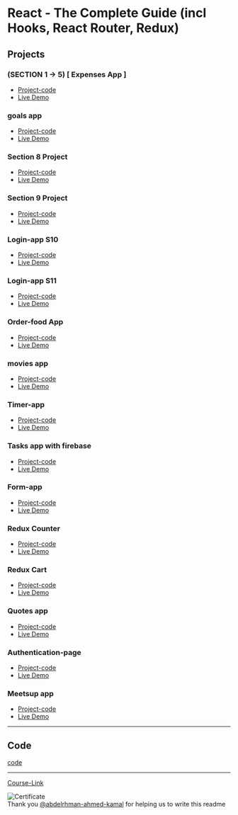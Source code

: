 # React - The Complete Guide (incl Hooks, React Router, Redux)

## Projects

### (SECTION 1 -> 5) [ Expenses App ]

- [Project-code](./-05-Rendering-lists-%26-conditional-content/expenses-app/)
- [Live Demo]()

### goals app

- [Project-code](./Projects/goals-app)
- [Live Demo]()

### Section 8 Project

- [Project-code](./Projects/section-8)
- [Live Demo]()

### Section 9 Project

- [Project-code](./Projects/section-9)
- [Live Demo]()

### Login-app S10

- [Project-code](./Projects/Login-app-s10/)
- [Live Demo]()

### Login-app S11

- [Project-code](./Projects/Login-app-S10)
- [Live Demo]()

### Order-food App

- [Project-code](./Projects/order-food-app)
- [Live Demo]()

### movies app

- [Project-code](./Projects/movies-app)
- [Live Demo]()

### Timer-app

- [Project-code](./Projects/timer)
- [Live Demo]()

### Tasks app with firebase

- [Project-code](./Projects/task-app-firbase/)
- [Live Demo]()

### Form-app

- [Project-code](./Projects/form-app)
- [Live Demo]()

### Redux Counter

- [Project-code](./Projects/redux-counter)
- [Live Demo]()

### Redux Cart

- [Project-code](./Projects/redux-cart)
- [Live Demo]()

### Quotes app

- [Project-code](./Projects/quotes-app)
- [Live Demo]()

### Authentication-page

- [Project-code](./Projects/Authentication-page)
- [Live Demo]()

### Meetsup app

- [Project-code](./Projects/meetsup-app)
- [Live Demo]()

---

## Code

[code](Code)

---

[Course-Link](https://www.udemy.com/course/react-the-complete-guide-incl-redux/)<br>

![Certificate](https://via.placeholder.com/468x300?text=Certificate+Here)
<br>
Thank you [@abdelrhman-ahmed-kamal](https://github.com/abdelrhman-ahmed-kamal) for helping us to write this readme 